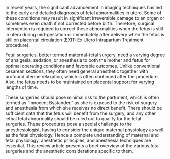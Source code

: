 In recent years, the significant advancement in imaging techniques has led to the early and detailed diagnoses of fetal abnormalities in utero. Some of these conditions may result in significant irreversible damage to an organ or sometimes even death if not corrected before birth. Therefore, surgical intervention is required to correct these abnormalities when the fetus is still in utero during mid-gestation or immediately after delivery when the fetus is still on placental circulation (EXIT: Ex Utero Intrapartum Treatment procedure).

Fetal surgeries, better termed maternal-fetal surgery, need a varying degree of analgesia, sedation, or anesthesia to both the mother and fetus for optimal operating conditions and favorable outcomes. Unlike conventional cesarean sections, they often need general anesthetic together with profound uterine relaxation, which is often continued after the procedure. Also, the fetus needs to be maintained on placental support for varying lengths of time.

These surgeries should pose minimal risk to the parturient, which is often termed as “Innocent Bystander,” as she is exposed to the risk of surgery and anesthesia from which she receives no direct benefit. There should be sufficient data that the fetus will benefit from the surgery, and any other lethal fetal abnormality should be ruled out to qualify for the fetal surgeries. These procedures pose a special challenge to the anesthesiologist, having to consider the unique maternal physiology as well as the fetal physiology. Hence a complete understanding of maternal and fetal physiology, anesthetic principles, and anesthesia techniques are essential. This review article presents a brief overview of the various fetal surgeries and the anesthetic considerations specific to them.